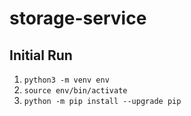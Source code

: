 # storage-service


## Initial Run
1. `python3 -m venv env`
2. `source env/bin/activate`
3. `python -m pip install --upgrade pip`